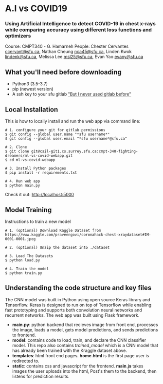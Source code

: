# A.I vs COVID19
### Using Artificial Intelligence to detect COVID-19 in chest x-rays while comparing accuracy using different loss functions and optimizers

Course: CMPT340 - G. Hamarneh
People: Chester Cervantes <ccervant@sfu.ca>, Nathan Cheung <nca45@sfu.ca>, Linden Kwok
<lindenk@sfu.ca>, Melissa Lee <msl25@sfu.ca>, Evan Yao <evany@sfu.ca>

## What you'll need before downloading
 - Python3 (3.5-3.7)
 - pip (newest version)
 - A ssh key to your sfu gitlab ["But I never used gitlab before"](https://coursys.sfu.ca/2019su-cmpt-470-d1/pages/GitLab)

## Local Installation

This is how to locally install and run the web app via command line:

```shell
# 1. configure your git for gitlab permissions
$ git config --global user.name "*sfu username*"
$ git config --global user.email "*sfu username*@sfu.ca"

# 2. Clone
$ git clone git@csil-git1.cs.surrey.sfu.ca:cmpt-340-fighting-dreamers/ml-vs-covid-webapp.git
$ cd ml-vs-covid-webapp

# 3. Install Python packages
$ pip install -r requirements.txt

# 4. Run web app
$ python main.py

```

Check it out: [http://localhost:5000](http://localhost:5000)


## Model Training

Instructions to train a new model

```shell
# 1. (optional) Download Kaggle Dataset from https://www.kaggle.com/praveengovi/coronahack-chest-xraydataset#IM-0001-0001.jpeg 
    
# 2. (optional) Unzip the dataset into ./dataset
    
# 3. Load The Datasets 
$ python load.py

# 4. Train the model
$ python train.py

```

## Understanding the code structure and key files

The CNN model was built in Python using open source Keras library and Tensorflow. Keras is designed to run on top of Tensorflow while enabling fast prototyping and supports both convolution neural networks and recurrent networks. The web app was built using Flask framework.

* **main.py**: python backend that recieves image from front end, processes the image, loads a model, gets model predictions, and sends predictions to frontend.
* **model**: contains code to load, train, and declare the CNN classifier model. This repo also contains *trained_model* which is a CNN model that has already been trained with the Kraggle dataset above.
* **templates**: html front end pages. **home.html** is the first page user is redirected to.
* **static**: contains css and javascript for the frontend. **main.js** takes images the user uploads into the html, Post's them to the backend, then listens for prediction results.